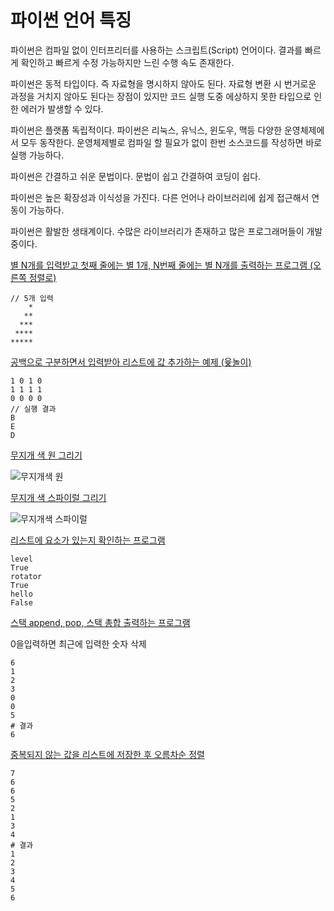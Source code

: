 # 파이썬 언어 특징
파이썬은 컴파일 없이 인터프리터를 사용하는 스크립트(Script) 언어이다. 결과를 빠르게 확인하고 빠르게 수정 가능하지만 느린 수행 속도 존재한다.

파이썬은 동적 타입이다. 즉 자료형을 명시하지 않아도 된다. 자료형 변환 시 번거로운 과정을 거치지 않아도 된다는 장점이 있지만 코드 실행 도중 에상하지 못한 타입으로 인한 에러가 발생할 수 있다.

파이썬은 플랫폼 독립적이다. 파이썬은 리눅스, 유닉스, 윈도우, 맥등 다양한 운영체제에서 모두 동작한다. 운영체제별로 컴파일 할 필요가 없이 한번 소스코드를 작성하면 바로 실행 가능하다.

파이썬은 간결하고 쉬운 문법이다. 문법이 쉽고 간결하여 코딩이 쉽다.

파이썬은 높은 확장성과 이식성을 가진다. 다른 언어나 라이브러리에 쉽게 접근해서 연동이 가능하다.

파이썬은 활발한 생태계이다. 수많은 라이브러리가 존재하고 많은 프로그래머들이 개발중이다.

[별 N개를 입력받고 첫째 줄에는 별 1개, N번째 줄에는 별 N개를 출력하는 프로그램 (오른쪽 정렬로)](https://github.com/skcy1515/Programming-Study/blob/main/Python/1.py)
```
// 5개 입력
    *
   **
  ***
 ****
*****
```
[공백으로 구분하면서 입력받아 리스트에 값 추가하는 예제 (윷놀이)](https://github.com/skcy1515/Programming-Study/blob/main/Python/2.py)
```
1 0 1 0
1 1 1 1
0 0 0 0
// 실행 결과
B
E
D
```
[무지개 색 원 그리기](https://github.com/skcy1515/Programming-Study/blob/main/Python/3.py)

![무지개색 원](https://github.com/skcy1515/Programming-Study/assets/140364849/ecabd671-8786-4222-b926-34be4a75fcd8)

[무지개 색 스파이럴 그리기](https://github.com/skcy1515/Programming-Study/blob/main/Python/4.py)

![무지개색 스파이럴](https://github.com/skcy1515/Programming-Study/assets/140364849/9b3815c7-1edd-4ea1-94ac-20a000065652)

[리스트에 요소가 있는지 확인하는 프로그램](https://github.com/skcy1515/Programming-Study/blob/main/Python/5.py)
```
level
True
rotator
True
hello
False
```
[스택 append, pop, 스택 총합 출력하는 프로그램](https://github.com/skcy1515/Programming-Study/blob/main/Python/6.py)

0을입력하면 최근에 입력한 숫자 삭제
```
6
1
2
3
0 
0
5
# 결과
6
```
[중복되지 않는 값을 리스트에 저장한 후 오름차순 정렬](https://github.com/skcy1515/Programming-Study/blob/main/Python/7.py)
```
7
6
6
5
2
1
3
4
# 결과
1
2
3
4
5
6
```
